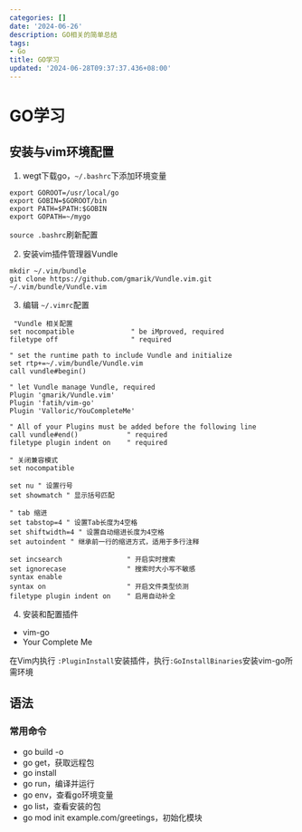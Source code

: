 ```yaml
---
categories: []
date: '2024-06-26'
description: GO相关的简单总结
tags:
- Go
title: GO学习
updated: '2024-06-28T09:37:37.436+08:00'
---
```

# GO学习

## 安装与vim环境配置

1. wegt下载go，`~/.bashrc`下添加环境变量

```shell
export GOROOT=/usr/local/go
export GOBIN=$GOROOT/bin
export PATH=$PATH:$GOBIN
export GOPATH=~/mygo
```

`source .bashrc`刷新配置

2. 安装vim插件管理器Vundle

```shell
mkdir ~/.vim/bundle
git clone https://github.com/gmarik/Vundle.vim.git ~/.vim/bundle/Vundle.vim
```

3. 编辑 `~/.vimrc`配置

```vim
 "Vundle 相关配置
set nocompatible              " be iMproved, required
filetype off                  " required

" set the runtime path to include Vundle and initialize
set rtp+=~/.vim/bundle/Vundle.vim
call vundle#begin()

" let Vundle manage Vundle, required
Plugin 'gmarik/Vundle.vim'
Plugin 'fatih/vim-go'
Plugin 'Valloric/YouCompleteMe'

" All of your Plugins must be added before the following line
call vundle#end()            " required
filetype plugin indent on    " required

" 关闭兼容模式
set nocompatible

set nu " 设置行号
set showmatch " 显示括号匹配

" tab 缩进
set tabstop=4 " 设置Tab长度为4空格
set shiftwidth=4 " 设置自动缩进长度为4空格
set autoindent " 继承前一行的缩进方式，适用于多行注释

set incsearch                " 开启实时搜索
set ignorecase               " 搜索时大小写不敏感
syntax enable
syntax on                    " 开启文件类型侦测
filetype plugin indent on    " 启用自动补全
```

4. 安装和配置插件

- vim-go
- Your Complete Me

在Vim内执行 `:PluginInstall`安装插件，执行`:GoInstallBinaries`安装vim-go所需环境

## 语法

### 常用命令

- go build -o
- go get，获取远程包
- go install
- go run，编译并运行
- go env，查看go环境变量
- go list，查看安装的包
- go mod init example.com/greetings，初始化模块

